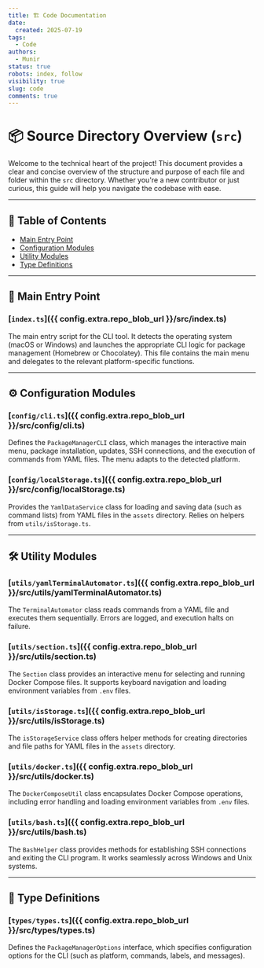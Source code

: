 ```yaml
---
title: 🏗 Code Documentation
date:
  created: 2025-07-19
tags:
  - Code
authors:
  - Munir
status: true
robots: index, follow
visibility: true
slug: code
comments: true
---
```


# 📦 Source Directory Overview (`src`)

Welcome to the technical heart of the project! This document provides a clear and concise overview of the structure and purpose of each file and folder within the `src` directory. Whether you're a new contributor or just curious, this guide will help you navigate the codebase with ease.

<!-- more -->
---

## 📑 Table of Contents
- [Main Entry Point](#main-entry-point)
- [Configuration Modules](#configuration-modules)
- [Utility Modules](#utility-modules)
- [Type Definitions](#type-definitions)

---

## 🚀 Main Entry Point

### [`index.ts`]({{ config.extra.repo_blob_url }}/src/index.ts)
The main entry script for the CLI tool. It detects the operating system (macOS or Windows) and launches the appropriate CLI logic for package management (Homebrew or Chocolatey). This file contains the main menu and delegates to the relevant platform-specific functions.

---

## ⚙️ Configuration Modules

### [`config/cli.ts`]({{ config.extra.repo_blob_url }}/src/config/cli.ts)
Defines the `PackageManagerCLI` class, which manages the interactive main menu, package installation, updates, SSH connections, and the execution of commands from YAML files. The menu adapts to the detected platform.

### [`config/localStorage.ts`]({{ config.extra.repo_blob_url }}/src/config/localStorage.ts)
Provides the `YamlDataService` class for loading and saving data (such as command lists) from YAML files in the `assets` directory. Relies on helpers from `utils/isStorage.ts`.

---

## 🛠️ Utility Modules

### [`utils/yamlTerminalAutomator.ts`]({{ config.extra.repo_blob_url }}/src/utils/yamlTerminalAutomator.ts)
The `TerminalAutomator` class reads commands from a YAML file and executes them sequentially. Errors are logged, and execution halts on failure.

### [`utils/section.ts`]({{ config.extra.repo_blob_url }}/src/utils/section.ts)
The `Section` class provides an interactive menu for selecting and running Docker Compose files. It supports keyboard navigation and loading environment variables from `.env` files.

### [`utils/isStorage.ts`]({{ config.extra.repo_blob_url }}/src/utils/isStorage.ts)
The `isStorageService` class offers helper methods for creating directories and file paths for YAML files in the `assets` directory.

### [`utils/docker.ts`]({{ config.extra.repo_blob_url }}/src/utils/docker.ts)
The `DockerComposeUtil` class encapsulates Docker Compose operations, including error handling and loading environment variables from `.env` files.

### [`utils/bash.ts`]({{ config.extra.repo_blob_url }}/src/utils/bash.ts)
The `BashHelper` class provides methods for establishing SSH connections and exiting the CLI program. It works seamlessly across Windows and Unix systems.

---

## 📝 Type Definitions

### [`types/types.ts`]({{ config.extra.repo_blob_url }}/src/types/types.ts)
Defines the `PackageManagerOptions` interface, which specifies configuration options for the CLI (such as platform, commands, labels, and messages).
